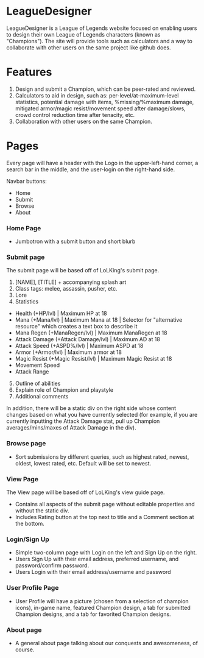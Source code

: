 # LeagueDesigner
LeagueDesigner is a  League of Legends website focused on enabling users to design their own League of Legends characters (known as "Champions"). The site will provide tools such as calculators and a way to collaborate with other users on the same project like github does.

# Features
1. Design and submit a Champion, which can be peer-rated and reviewed.
2. Calculators to aid in design, such as: per-level/at-maximum-level statistics, potential damage with items, %missing/%maximum damage, mitigated armor/magic resist/movement speed after damage/slows, crowd control reduction time after tenacity, etc.
3. Collaboration with other users on the same Champion.

# Pages

Every page will have a header with the Logo in the upper-left-hand corner, a search bar in the middle, and the user-login on the right-hand side.

Navbar buttons:
- Home
- Submit
- Browse
- About

### Home Page
- Jumbotron with a submit button and short blurb

### Submit page
The submit page will be based off of LoLKing's submit page.

1. [NAME], [TITLE] + accompanying splash art
2. Class tags: melee, assassin, pusher, etc.
3. Lore
4. Statistics
  - Health (+HP/lvl) | Maximum HP at 18
  - Mana (+Mana/lvl) | Maximum Mana at 18 | Selector for "alternative resource" which creates a text box to describe it
  - Mana Regen (+ManaRegen/lvl) | Maximum ManaRegen at 18
  - Attack Damage (+Attack Damage/lvl) | Maximum AD at 18
  - Attack Speed (+ASPD%/lvl) | Maximum ASPD at 18
  - Armor (+Armor/lvl) | Maximum armor at 18
  - Magic Resist (+Magic Resist/lvl) | Maximum Magic Resist at 18
  - Movement Speed
  - Attack Range
5. Outline of abilities
6. Explain role of Champion and playstyle
7. Additional comments

In addition, there will be a static div on the right side whose content changes based on what you have currently selected (for example, if you are currently inputting the Attack Damage stat, pull up Champion averages/mins/maxes of Attack Damage in the div).

### Browse page
- Sort submissions by different queries, such as highest rated, newest, oldest, lowest rated, etc. Default will be set to newest.

### View Page
The View page will be based off of LoLKing's view guide page.

- Contains all aspects of the submit page without editable properties and without the static div.
- Includes Rating button at the top next to title and a Comment section at the bottom.

### Login/Sign Up
- Simple two-column page with Login on the left and Sign Up on the right.
- Users Sign Up with their email address, preferred username, and password/confirm password.
- Users Login with their email address/username and password

### User Profile Page
- User Profile will have a picture (chosen from a selection of champion icons), in-game name, featured Champion design, a tab for submitted Champion designs, and a tab for favorited Champion designs.

### About page
- A general about page talking about our conquests and awesomeness, of course.
